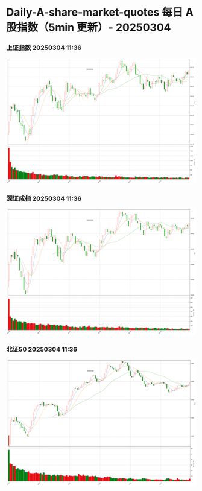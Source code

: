 
# Daily-A-share-market-quotes 每日 A 股指数（5min 更新）- 20250304

### 上证指数 20250304 11:36
![](./fig/2025/3/20250304-sh000001.png)

### 深证成指 20250304 11:36
![](./fig/2025/3/20250304-sz399001.png)

### 北证50 20250304 11:36
![](./fig/2025/3/20250304-bj899050.png)
